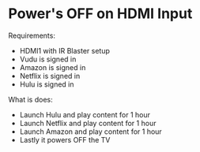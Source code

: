 # Power's OFF on HDMI Input

Requirements:
* HDMI1 with IR Blaster setup
* Vudu is signed in
* Amazon is signed in
* Netflix is signed in
* Hulu is signed in

What is does:
* Launch Hulu and play content for 1 hour
* Launch Netflix and play content for 1 hour
* Launch Amazon and play content for 1 hour
* Lastly it powers OFF the TV
